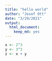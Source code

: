 ```yaml
---
title: "hello world"
author: "Josef Ott"
date: "3/29/2021"
output: 
  html_document: 
    keep_md: yes
---
```



```r
x <- 2^3
y <- 3^3
z <- x + y
```

